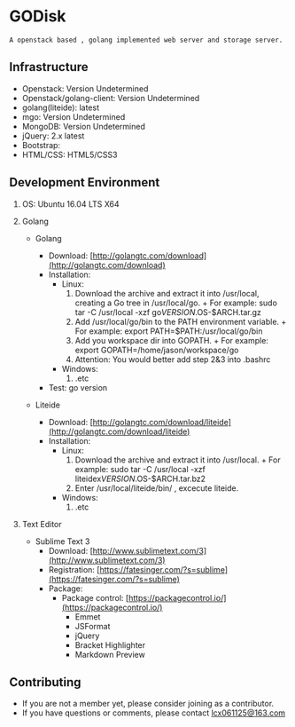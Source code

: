# GODisk

	A openstack based , golang implemented web server and storage server.


## Infrastructure

* Openstack: Version Undetermined
* Openstack/golang-client: Version Undetermined
* golang(liteide): latest
* mgo: Version Undetermined
* MongoDB: Version Undetermined
* jQuery: 2.x latest
* Bootstrap: 
* HTML/CSS: HTML5/CSS3


## Development Environment

1. OS: Ubuntu 16.04 LTS X64

2. Golang
	* Golang 
		* Download: [http://golangtc.com/download](http://golangtc.com/download)
		* Installation: 
			* Linux: 
				1. 	Download the archive and extract it into /usr/local, creating a Go tree in /usr/local/go.
				  + For example: sudo tar -C /usr/local -xzf go$VERSION.$OS-$ARCH.tar.gz
				2.  Add /usr/local/go/bin to the PATH environment variable.
				  + For example: export PATH=$PATH:/usr/local/go/bin
				3.  Add you workspace dir into GOPATH.
				  + For example: export GOPATH=/home/jason/workspace/go
				4.  Attention: You would better add step 2&3 into .bashrc
			* Windows:
				1.  .etc
		* Test: go version
		
	* Liteide
		* Download: [http://golangtc.com/download/liteide](http://golangtc.com/download/liteide)
		* Installation:
			* Linux:
				1.  Download the archive and extract it into /usr/local.
				  + For example: sudo tar -C /usr/local -xzf liteidex$VERSION.$OS-$ARCH.tar.bz2
				2.  Enter /usr/local/liteide/bin/ , excecute liteide.
			* Windows:
				1.  .etc

3. Text Editor
	* Sublime Text 3
		* Download: [http://www.sublimetext.com/3](http://www.sublimetext.com/3)
		* Registration: [https://fatesinger.com/?s=sublime](https://fatesinger.com/?s=sublime)
		* Package:
			* Package control: [https://packagecontrol.io/](https://packagecontrol.io/)
				* Emmet
				* JSFormat
				* jQuery
				* Bracket Highlighter
				* Markdown Preview


## Contributing

* If you are not a member yet, please consider joining as a contributor.
* If you have questions or comments, please contact lcx061125@163.com 
